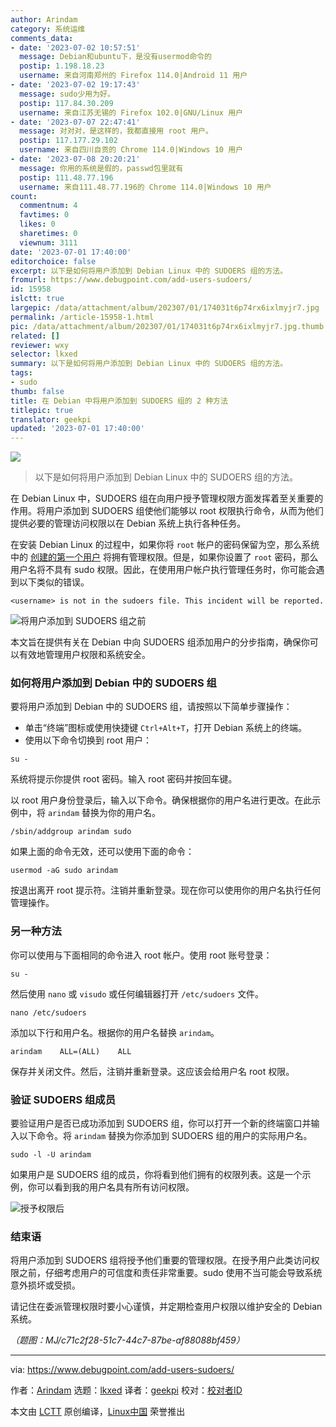 ```yaml
---
author: Arindam
category: 系统运维
comments_data:
- date: '2023-07-02 10:57:51'
  message: Debian和ubuntu下，是没有usermod命令的
  postip: 1.198.18.23
  username: 来自河南郑州的 Firefox 114.0|Android 11 用户
- date: '2023-07-02 19:17:43'
  message: sudo少用为好。
  postip: 117.84.30.209
  username: 来自江苏无锡的 Firefox 102.0|GNU/Linux 用户
- date: '2023-07-07 22:47:41'
  message: 对对对，是这样的，我都直接用 root 用户。
  postip: 117.177.29.102
  username: 来自四川自贡的 Chrome 114.0|Windows 10 用户
- date: '2023-07-08 20:20:21'
  message: 你用的系统是假的，passwd包里就有
  postip: 111.48.77.196
  username: 来自111.48.77.196的 Chrome 114.0|Windows 10 用户
count:
  commentnum: 4
  favtimes: 0
  likes: 0
  sharetimes: 0
  viewnum: 3111
date: '2023-07-01 17:40:00'
editorchoice: false
excerpt: 以下是如何将用户添加到 Debian Linux 中的 SUDOERS 组的方法。
fromurl: https://www.debugpoint.com/add-users-sudoers/
id: 15958
islctt: true
largepic: /data/attachment/album/202307/01/174031t6p74rx6ixlmyjr7.jpg
permalink: /article-15958-1.html
pic: /data/attachment/album/202307/01/174031t6p74rx6ixlmyjr7.jpg.thumb.jpg
related: []
reviewer: wxy
selector: lkxed
summary: 以下是如何将用户添加到 Debian Linux 中的 SUDOERS 组的方法。
tags:
- sudo
thumb: false
title: 在 Debian 中将用户添加到 SUDOERS 组的 2 种方法
titlepic: true
translator: geekpi
updated: '2023-07-01 17:40:00'
---
```


![](/data/attachment/album/202307/01/174031t6p74rx6ixlmyjr7.jpg)



> 
> 以下是如何将用户添加到 Debian Linux 中的 SUDOERS 组的方法。
> 
> 
> 


在 Debian Linux 中，SUDOERS 组在向用户授予管理权限方面发挥着至关重要的作用。将用户添加到 SUDOERS 组使他们能够以 root 权限执行命令，从而为他们提供必要的管理访问权限以在 Debian 系统上执行各种任务。


在安装 Debian Linux 的过程中，如果你将 `root` 帐户的密码保留为空，那么系统中的 [创建的第一个用户](https://www.debian.org/releases/stable/amd64/ch06s03.en.html#user-setup-root) 将拥有管理权限。但是，如果你设置了 `root` 密码，那么用户名将不具有 sudo 权限。因此，在使用用户帐户执行管理任务时，你可能会遇到以下类似的错误。



```
<username> is not in the sudoers file. This incident will be reported.

```

![将用户添加到 SUDOERS 组之前](/data/attachment/album/202307/01/174125x1cir2oxs8s89oqo.jpg)


本文旨在提供有关在 Debian 中向 SUDOERS 组添加用户的分步指南，确保你可以有效地管理用户权限和系统安全。


### 如何将用户添加到 Debian 中的 SUDOERS 组


要将用户添加到 Debian 中的 SUDOERS 组，请按照以下简单步骤操作：


* 单击“终端”图标或使用快捷键 `Ctrl+Alt+T`，打开 Debian 系统上的终端。
* 使用以下命令切换到 root 用户：



```
su -

```

系统将提示你提供 root 密码。输入 root 密码并按回车键。


以 root 用户身份登录后，输入以下命令。确保根据你的用户名进行更改。在此示例中，将 `arindam` 替换为你的用户名。



```
/sbin/addgroup arindam sudo

```

如果上面的命令无效，还可以使用下面的命令：



```
usermod -aG sudo arindam

```

按退出离开 root 提示符。注销并重新登录。现在你可以使用你的用户名执行任何管理操作。


### 另一种方法


你可以使用与下面相同的命令进入 root 帐户。使用 root 账号登录：



```
su -

```

然后使用 `nano` 或 `visudo` 或任何编辑器打开 `/etc/sudoers` 文件。



```
nano /etc/sudoers

```

添加以下行和用户名。根据你的用户名替换 `arindam`。



```
arindam    ALL=(ALL)    ALL

```

保存并关闭文件。然后，注销并重新登录。这应该会给用户名 root 权限。


### 验证 SUDOERS 组成员


要验证用户是否已成功添加到 SUDOERS 组，你可以打开一个新的终端窗口并输入以下命令。将 `arindam` 替换为你添加到 SUDOERS 组的用户的实际用户名。



```
sudo -l -U arindam

```

如果用户是 SUDOERS 组的成员，你将看到他们拥有的权限列表。这是一个示例，你可以看到我的用户名具有所有访问权限。


![授予权限后](/data/attachment/album/202307/01/174135oiwjinigvw5iilwb.jpg)


### 结束语


将用户添加到 SUDOERS 组将授予他们重要的管理权限。在授予用户此类访问权限之前，仔细考虑用户的可信度和责任非常重要。sudo 使用不当可能会导致系统意外损坏或受损。


请记住在委派管理权限时要小心谨慎，并定期检查用户权限以维护安全的 Debian 系统。


*（题图：MJ/c71c2f28-51c7-44c7-87be-af88088bf459）*




---


via: <https://www.debugpoint.com/add-users-sudoers/>


作者：[Arindam](https://www.debugpoint.com/author/admin1/) 选题：[lkxed](https://github.com/lkxed/) 译者：[geekpi](https://github.com/geekpi) 校对：[校对者ID](https://github.com/%E6%A0%A1%E5%AF%B9%E8%80%85ID)


本文由 [LCTT](https://github.com/LCTT/TranslateProject) 原创编译，[Linux中国](https://linux.cn/) 荣誉推出